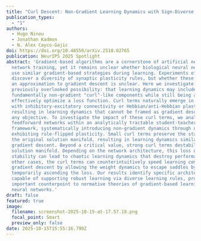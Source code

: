 ```yaml
---
title: "Curl Descent: Non-Gradient Learning Dynamics with Sign-Diverse Plasticity"
publication_types:
  - "1"
authors:
  - Hugo Ninou
  - Jonathan Kadmon
  - N. Alex Cayco-Gajic
doi: https://doi.org/10.48550/arXiv.2510.02765
publication: NeurIPS 2025 Spotlight
abstract: 'Gradient-based algorithms are a cornerstone of artificial neural
  network training, yet it remains unclear whether biological neural networks
  use similar gradient-based strategies during learning. Experiments often
  discover a diversity of synaptic plasticity rules, but whether these amount to
  an approximation to gradient descent is unclear. Here we investigate a
  previously overlooked possibility: that learning dynamics may include
  fundamentally non-gradient "curl"-like components while still being able to
  effectively optimize a loss function. Curl terms naturally emerge in networks
  with inhibitory-excitatory connectivity or Hebbian/anti-Hebbian plasticity,
  resulting in learning dynamics that cannot be framed as gradient descent on
  any objective. To investigate the impact of these curl terms, we analyze
  feedforward networks within an analytically tractable student-teacher
  framework, systematically introducing non-gradient dynamics through neurons
  exhibiting rule-flipped plasticity. Small curl terms preserve the stability of
  the original solution manifold, resulting in learning dynamics similar to
  gradient descent. Beyond a critical value, strong curl terms destabilize the
  solution manifold. Depending on the network architecture, this loss of
  stability can lead to chaotic learning dynamics that destroy performance. In
  other cases, the curl terms can counterintuitively speed learning compared to
  gradient descent by allowing the weight dynamics to escape saddles by
  temporarily ascending the loss. Our results identify specific architectures
  capable of supporting robust learning via diverse learning rules, providing an
  important counterpoint to normative theories of gradient-based learning in
  neural networks.'
draft: false
featured: true
image:
  filename: screenshot-2025-10-15-at-17.57.18.png
  focal_point: Smart
  preview_only: false
date: 2025-10-15T15:55:16.790Z
---
```

